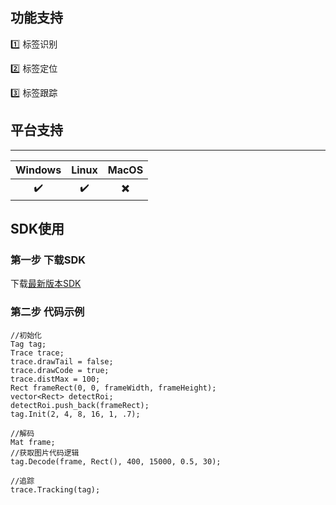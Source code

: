 ## 功能支持
:one: 标签识别

:two: 标签定位

:three: 标签跟踪

## 平台支持
-----------------

Windows | Linux | MacOS |
:--------: | :------------: | :------------: |
:heavy_check_mark: | :heavy_check_mark: | :heavy_multiplication_x: |

## SDK使用
### 第一步 下载SDK
下载[最新版本SDK](https://github.com/v-iot/viot-tag/releases)

### 第二步 代码示例
```
//初始化
Tag tag;
Trace trace;
trace.drawTail = false;
trace.drawCode = true;
trace.distMax = 100;
Rect frameRect(0, 0, frameWidth, frameHeight);
vector<Rect> detectRoi;
detectRoi.push_back(frameRect);
tag.Init(2, 4, 8, 16, 1, .7);

//解码
Mat frame; 
//获取图片代码逻辑
tag.Decode(frame, Rect(), 400, 15000, 0.5, 30);

//追踪
trace.Tracking(tag);

```
